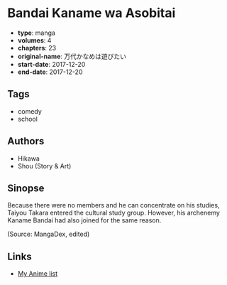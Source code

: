 # Bandai Kaname wa Asobitai

-   **type**: manga
-   **volumes**: 4
-   **chapters**: 23
-   **original-name**: 万代かなめは遊びたい
-   **start-date**: 2017-12-20
-   **end-date**: 2017-12-20

## Tags

-   comedy
-   school

## Authors

-   Hikawa
-   Shou (Story & Art)

## Sinopse

Because there were no members and he can concentrate on his studies, Taiyou Takara entered the cultural study group. However, his archenemy Kaname Bandai had also joined for the same reason.

(Source: MangaDex, edited)

## Links

-   [My Anime list](https://myanimelist.net/manga/115127/Bandai_Kaname_wa_Asobitai)

